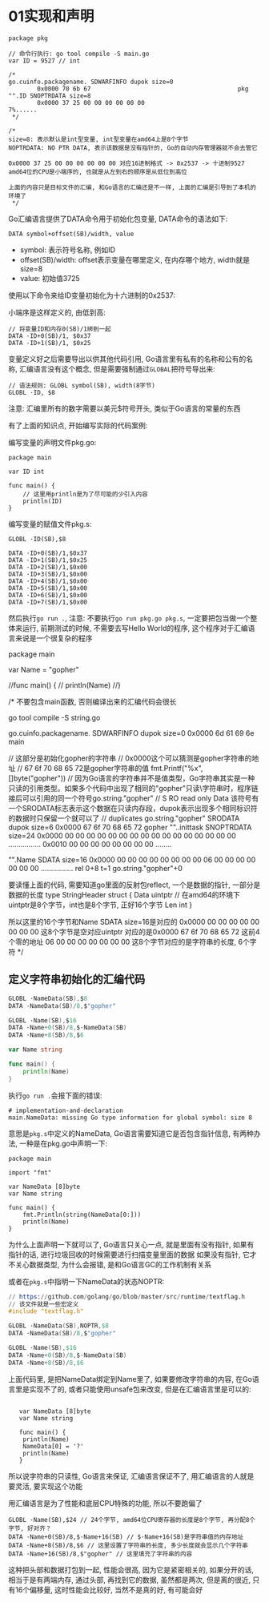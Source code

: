 # 01实现和声明

```
package pkg

// 命令行执行: go tool compile -S main.go
var ID = 9527 // int

/*
go.cuinfo.packagename. SDWARFINFO dupok size=0
        0x0000 70 6b 67                                         pkg
"".ID SNOPTRDATA size=8
        0x0000 37 25 00 00 00 00 00 00                          7%......
 */

/*
size=8: 表示默认是int型变量, int型变量在amd64上是8个字节
NOPTRDATA: NO PTR DATA, 表示该数据是没有指针的, Go的自动内存管理器就不会去管它

0x0000 37 25 00 00 00 00 00 00 对应16进制格式 -> 0x2537 -> 十进制9527
amd64位的CPU是小端序的, 也就是从左到右的顺序是从低位到高位

上面的内容只是目标文件的汇编, 和Go语言的汇编还是不一样, 上面的汇编是引导到了本机的环境了
 */
```

Go汇编语言提供了DATA命令用于初始化包变量, DATA命令的语法如下: 

`DATA symbol+offset(SB)/width, value`

- symbol: 表示符号名称, 例如ID
- offset(SB)/width: offset表示变量在哪里定义, 在内存哪个地方, width就是size=8
- value: 初始值3725

使用以下命令来给ID变量初始化为十六进制的0x2537: 

小端序是这样定义的, 由低到高: 
```
// 将变量ID和内存0(SB)/1绑到一起
DATA ·ID+0(SB)/1, $0x37
DATA ·ID+1(SB)/1, $0x25
```

变量定义好之后需要导出以供其他代码引用, Go语言里有私有的名称和公有的名称, 汇编语言没有这个概念, 但是需要强制通过`GLOBAL`把符号导出来: 

```
// 语法规则: GLOBL symbol(SB), width(8字节)
GLOBL ·ID, $8
```

注意: 汇编里所有的数字需要以美元$符号开头, 类似于Go语言的常量的东西

有了上面的知识点, 开始编写实际的代码案例: 

编写变量的声明文件pkg.go: 

```
package main

var ID int

func main() {
	// 这里用println是为了尽可能的少引入内容
	println(ID)
}
``` 

编写变量的赋值文件pkg.s: 

```
GLOBL ·ID(SB),$8

DATA ·ID+0(SB)/1,$0x37
DATA ·ID+1(SB)/1,$0x25
DATA ·ID+2(SB)/1,$0x00
DATA ·ID+3(SB)/1,$0x00
DATA ·ID+4(SB)/1,$0x00
DATA ·ID+5(SB)/1,$0x00
DATA ·ID+6(SB)/1,$0x00
DATA ·ID+7(SB)/1,$0x00
```

然后执行`go run .`, 注意: 不要执行`go run pkg.go pkg.s`, 一定要把包当做一个整体来运行, 前期测试的时候, 不需要去写Hello World的程序, 这个程序对于汇编语言来说是一个很复杂的程序

package main

var Name = "gopher"

//func main() {
//	println(Name)
//}


/*
不要包含main函数, 否则编译出来的汇编代码会很长

go tool compile -S string.go

go.cuinfo.packagename. SDWARFINFO dupok size=0
        0x0000 6d 61 69 6e                                      main

// 这部分是初始化gopher的字符串
// 0x0000这个可以猜测是gopher字符串的地址
// 67 6f 70 68 65 72是gopher字符串的值 fmt.Printf("%x", []byte("gopher"))
// 因为Go语言的字符串并不是值类型，Go字符串其实是一种只读的引用类型。如果多个代码中出现了相同的"gopher"只读\字符串时，程序链接后可以引用的同一个符号go.string."gopher"
// S RO read only Data 该符号有一个SRODATA标志表示这个数据在只读内存段，dupok表示出现多个相同标识符的数据时只保留一个就可以了
// duplicates
go.string."gopher" SRODATA dupok size=6
        0x0000 67 6f 70 68 65 72                                gopher
""..inittask SNOPTRDATA size=24
        0x0000 00 00 00 00 00 00 00 00 00 00 00 00 00 00 00 00  ................
        0x0010 00 00 00 00 00 00 00 00                          ........

"".Name SDATA size=16
        0x0000 00 00 00 00 00 00 00 00 06 00 00 00 00 00 00 00  ................
        rel 0+8 t=1 go.string."gopher"+0

要读懂上面的代码, 需要知道go里面的反射包reflect, 一个是数据的指针, 一部分是数据的长度
type StringHeader struct {
    Data uintptr // 在amd64的环境下 uintptr是8个字节，int也是8个字节, 正好16个字节
    Len  int
}

所以这里的16个字节和Name SDATA size=16是对应的
0x0000 00 00 00 00 00 00 00 00 这8个字节是空对应uintptr 对应的是0x0000 67 6f 70 68 65 72 这前4个零的地址
06 00 00 00 00 00 00 00 这8个字节对应的是字符串的长度, 6个字符
 */

## 定义字符串初始化的汇编代码

```pkg.go
GLOBL ·NameData(SB),$8
DATA ·NameData(SB)/8,$"gopher"

GLOBL ·Name(SB),$16
DATA ·Name+0(SB)/8,$·NameData(SB)
DATA ·Name+8(SB)/8,$6
```

```main.go
var Name string

func main() {
	println(Name)
}
```

执行`go run .`会报下面的错误: 

```
# implementation-and-declaration
main.NameData: missing Go type information for global symbol: size 8
```

意思是`pkg.s`中定义的NameData, Go语言需要知道它是否包含指针信息, 有两种办法, 一种是在pkg.go中声明一下: 

```golang
package main

import "fmt"

var NameData [8]byte
var Name string

func main() {
	fmt.Println(string(NameData[0:]))
	println(Name)
}
```

为什么上面声明一下就可以了, Go语言只关心一点, 就是里面有没有指针, 如果有指针的话, 进行垃圾回收的时候需要进行扫描变量里面的数据
如果没有指针, 它才不关心数据类型, 为什么会报错, 是和Go语言GC的工作机制有关系

或者在`pkg.s`中指明一下NameData的状态NOPTR: 

```pkg.s
// https://github.com/golang/go/blob/master/src/runtime/textflag.h
// 该文件就是一些宏定义
#include "textflag.h"

GLOBL ·NameData(SB),NOPTR,$8
DATA ·NameData(SB)/8,$"gopher"

GLOBL ·Name(SB),$16
DATA ·Name+0(SB)/8,$·NameData(SB)
DATA ·Name+8(SB)/8,$6
```

上面代码里, 是把NameData绑定到Name里了, 如果要修改字符串的内容, 在Go语言里是实现不了的, 或者只能使用unsafe包来改变, 但是在汇编语言里是可以的:

```package main
   
   var NameData [8]byte
   var Name string
   
   func main() {
   	println(Name)
   	NameData[0] = '?'
   	println(Name)
   }
``` 

所以说字符串的只读性, Go语言来保证, 汇编语言保证不了, 用汇编语言的人就是要灵活, 要实现这个功能

用汇编语言是为了性能和底层CPU特殊的功能, 所以不要跑偏了

```
GLOBL ·Name(SB),$24 // 24个字节, amd64位CPU寄存器的长度是8个字节, 再分配8个字节, 好对齐？
DATA ·Name+0(SB)/8,$·Name+16(SB) // $·Name+16(SB)是字符串值的内存地址  
DATA ·Name+8(SB)/8,$6 // 这里设置了字符串的长度, 多少长度就会显示几个字符串
DATA ·Name+16(SB)/8,$"gopher" // 这里填充了字符串的内容
```
这种把头部和数据打包到一起, 性能会很高, 因为它是紧密相关的, 如果分开的话, 相当于是有两端内存, 
通过头部, 再找到它的数据, 虽然都是两次, 但是离的很近, 只有16个偏移量, 这时性能会比较好, 当然不是真的好, 有可能会好
